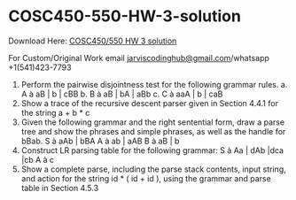 # COSC450-550-HW-3-solution

Download Here: [COSC450/550 HW 3 solution](https://jarviscodinghub.com/assignment/cosc450-550-hw-3-solution/)

For Custom/Original Work email jarviscodinghub@gmail.com/whatsapp +1(541)423-7793

1. Perform the pairwise disjointness test for the following grammar rules.
a. A à aB | b | cBB
b. B à aB | bA | aBb
c. C à aaA | b | caB
2. Show a trace of the recursive descent parser given in Section 4.4.1 for the string a + b * c
3. Given the following grammar and the right sentential form, draw a parse tree and show
the phrases and simple phrases, as well as the handle for bBab.
S à aAb | bBA
A à ab | aAB
B à aB | b
4. Construct LR parsing table for the following grammar:
S à Aa | dAb |dca |cb
A à c
5. Show a complete parse, including the parse stack contents, input string, and action for
the string id * ( id + id ), using the grammar and parse table in Section 4.5.3
